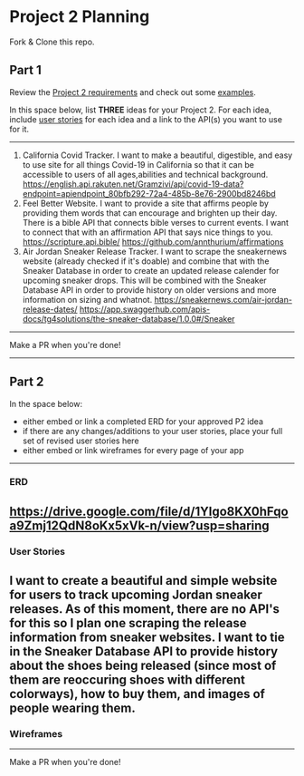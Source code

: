 # Project 2 Planning

Fork & Clone this repo.

## Part 1

Review the [Project 2 requirements](https://tmdarneille.gitbook.io/sei-ga-sea/11-projects/project-2#project-feedback-evaluation) and check out some [examples](https://www.google.com/url?q=https://tmdarneille.gitbook.io/sei-ga-sea/11-projects/past-projects/project2&sa=D&source=calendar&ust=1597596784944000&usg=AOvVaw1ihTzKFunxKsL2f6sIYdlC).

In this space below, list **THREE** ideas for your Project 2. For each idea, include [user stories](https://revelry.co/user-stories-that-dont-suck/) for each idea and a link to the API(s) you want to use for it.

--------------------------------------------------------
1. California Covid Tracker. I want to make a beautiful, digestible, and easy to use site for all things Covid-19 in California so that it can be accessible to users of all ages,abilities and technical background.
https://english.api.rakuten.net/Gramzivi/api/covid-19-data?endpoint=apiendpoint_80bfb292-72a4-485b-8e76-2900bd8246bd
2. Feel Better Website. I want to provide a site that affirms people by providing them words that can encourage and brighten up their day. 
There is a bible API that connects bible verses to current events. I want to connect that with an affirmation API that says nice things to you.
https://scripture.api.bible/
https://github.com/annthurium/affirmations
3. Air Jordan Sneaker Release Tracker. I want to scrape the sneakernews website (already checked if it's doable) and combine that with the Sneaker Database in order to create an updated release calender for upcoming sneaker drops. This will be combined with the Sneaker Database API in order to provide history on older versions and more information on sizing and whatnot. 
https://sneakernews.com/air-jordan-release-dates/
https://app.swaggerhub.com/apis-docs/tg4solutions/the-sneaker-database/1.0.0#/Sneaker
---------------------------------------------------------

Make a PR when you're done!

---

## Part 2

In the space below:
* either embed or link a completed ERD for your approved P2 idea
* if there are any changes/additions to your user stories, place your full set of revised user stories here
* either embed or link wireframes for every page of your app

----------------------------------------------------------
### ERD
https://drive.google.com/file/d/1YIgo8KX0hFqoa9Zmj12QdN8oKx5xVk-n/view?usp=sharing
----------------------------------------------------------
### User Stories
I want to create a beautiful and simple website for users to track upcoming Jordan sneaker releases. As of this moment, there are no API's for this so I plan one
scraping the release information from sneaker websites. I want to tie in the Sneaker Database API to provide history about the shoes being released (since most of 
them are reoccuring shoes with different colorways), how to buy them, and images of people wearing them.
----------------------------------------------------------
### Wireframes

----------------------------------------------------------

Make a PR when you're done!
